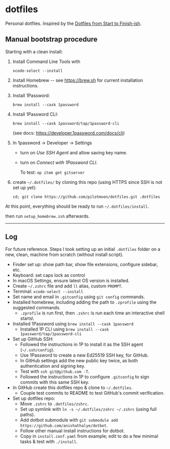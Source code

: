 # dotfiles

Personal dotfiles. Inspired by the [Dotfiles from Start to Finish-ish](https://www.udemy.com/course/dotfiles-from-start-to-finish-ish/).

## Manual bootstrap procedure

Starting with a clean install:

1. Install Command Line Tools with

   `xcode-select --install`

2. Install Homebrew -- see <https://brew.sh> for current installation instructions.

3. Install 1Password:

   `brew install --cask 1password`

4. Install 1Password CLI:

   `brew install --cask 1password/tap/1password-cli`

   (see docs: <https://developer.1password.com/docs/cli>)

5. In 1password → Developer → Settings
  
   * turn on *Use SSH Agent* and allow saving key name.
   * turn on *Connect with 1Password CLI*.
  
     To test: `op item get gitserver`

6. create `~/.dotfiles/` by cloning this repo (using HTTPS since SSH is not set up yet):

   `cd; git clone https://github.com/pilotmoon/dotfiles.git .dotfiles`

At this point, everything should be ready to run `~/.dotfiles/install`.

then run `setup_homebrew.zsh` afterwards.

---

## Log

For future reference. Steps I took setting up an initial `.dotfiles` folder on a new, clean, machine from scratch (without install script).

* Finder set up: show path bar, show file extensions, configure sidebar, etc.
* Keyboard: set caps lock as control
* In macOS Settings, ensure latest OS version is installed.
* Create `~/.zshrc` file and add `ll` alias, custom `PROMPT`.
* Terminal: `xcode-select --install`
* Set name and email in `.gitconfig` using `git config` commands.
* Installed homebrew, including adding the path to `.zprofile` using the suggested commands.
  * `.zprofile` is run first, then `.zshrc` is run each time an interactive shell starts\
* Installed 1Password using `brew install --cask 1password`
  * Installed 1P CLI using `brew install --cask 1password/tap/1password-cli`
* Set up GitHub SSH:
  * Followed the instructions in 1P to install it as the SSH agent (`~/.ssh/config`).
  * Use 1Password to create a new Ed25519 SSH key, for GitHub.
  * In GitHub settings add the new public key twice, as both authentication and signing key.
  * Test with `ssh git@github.com -T`.
  * Followed the instructions in 1P to configure `.gitconfig` to sign commits with this same SSH key.
* In GitHub create this dotfiles repo & clone to `~/.dotfiles`.
  * Couple test commits to README to test GitHub's commit verification.
* Set up dotfiles repo:  
  * Move `.zshrc` to `.dotfiles/zshrc`.
  * Set up symlink with `ln -s ~/.dotfiles/zshrc ~/.zshrc` (using full paths).
  * Add dotbot submodule with `git submodule add https://github.com/anishathalye/dotbot`.
  * Follow other manual install instructions for dotbot.
  * Copy in `install.conf.yaml` from example; edit to do a few minimal tasks & test with `./install`.
